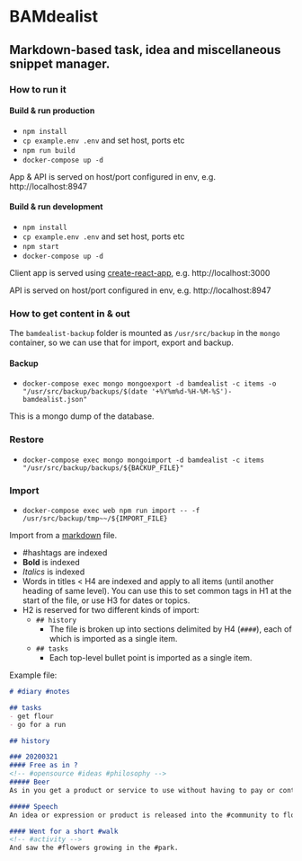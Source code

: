 # BAMdealist
## Markdown-based task, idea and miscellaneous snippet manager.

### How to run it
#### Build & run production
- `npm install`
- `cp example.env .env` and set host, ports etc
- `npm run build`
- `docker-compose up -d`

App & API is served on host/port configured in env, e.g. http://localhost:8947

#### Build & run development
- `npm install`
- `cp example.env .env` and set host, ports etc
- `npm start`
- `docker-compose up -d`

Client app is served using [create-react-app](https://create-react-app.dev), e.g. http://localhost:3000

API is served on host/port configured in env, e.g. http://localhost:8947

### How to get content in & out
The `bamdealist-backup` folder is mounted as `/usr/src/backup` in the `mongo` container, so we can use that for import, export and backup.

#### Backup
- `docker-compose exec mongo mongoexport -d bamdealist -c items -o "/usr/src/backup/backups/$(date '+%Y%m%d-%H-%M-%S')-bamdealist.json"`

This is a mongo dump of the database.

### Restore
- `docker-compose exec mongo mongoimport -d bamdealist -c items "/usr/src/backup/backups/${BACKUP_FILE}"`

### Import 
- `docker-compose exec web npm run import -- -f  /usr/src/backup/tmp~~/${IMPORT_FILE}`

Import from a [markdown](https://github.github.com/gfm/) file. 

- #hashtags are indexed
- __Bold__ is indexed
- _Italics_ is indexed 
- Words in titles < H4 are indexed and apply to all items (until another heading of same level). You can use this to set common tags in H1 at the start of the file, or use H3 for dates or topics.
- H2 is reserved for two different kinds of import:
  - `## history` 
    - The file is broken up into sections delimited by H4 (`####`), each of which is imported as a single item.
  - `## tasks`
    - Each top-level bullet point is imported as a single item.

Example file:

```md
# #diary #notes

## tasks
- get flour
- go for a run

## history

### 20200321
#### Free as in ?
<!-- #opensource #ideas #philosophy -->
##### Beer
As in you get a product or service to use without having to pay or contribute.

##### Speech
An idea or expression or product is released into the #community to flourish, and will not do so without contribution from others.

#### Went for a short #walk
<!-- #activity -->
And saw the #flowers growing in the #park.
```

